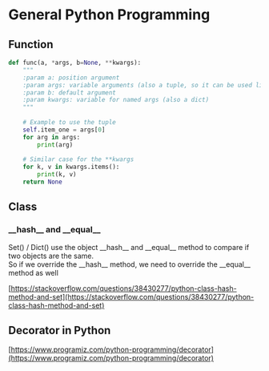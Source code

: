 # General Python Programming

## Function

```python
def func(a, *args, b=None, **kwargs):
    """
    :param a: position argument
    :param args: variable arguments (also a tuple, so it can be used like a tuple)
    :param b: default argument
    :param kwargs: variable for named args (also a dict)
    """
    
    # Example to use the tuple
    self.item_one = args[0]
    for arg in args:
        print(arg)
    
    # Similar case for the **kwargs
    for k, v in kwargs.items():
        print(k, v)
    return None
```

## Class

### \_\_hash\_\_ and \_\_equal\_\_

Set() / Dict() use the object \_\_hash\_\_ and \_\_equal\_\_ method to compare if two objects are the same. \
So if we override the \_\_hash\_\_ method, we need to override the \_\_equal\_\_ method as well

[https://stackoverflow.com/questions/38430277/python-class-hash-method-and-set](https://stackoverflow.com/questions/38430277/python-class-hash-method-and-set)

## Decorator in Python

[https://www.programiz.com/python-programming/decorator](https://www.programiz.com/python-programming/decorator)

###
